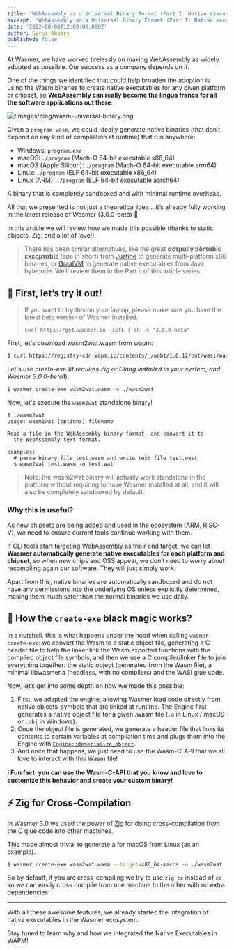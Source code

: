 ```yaml
---
title: 'WebAssembly as a Universal Binary Format (Part I: Native executables)'
excerpt: 'WebAssembly as a Universal Binary Format (Part I: Native executables)'
date: '2022-08-08T12:00:00.000Z'
author: Syrus Akbary
published: false
---
```


At Wasmer, we have worked tirelessly on making WebAssembly as widely adopted as possible. Our success as a company depends on it.

One of the things we identified that could help broaden the adoption is using the Wasm binaries to create native executables for any given platform or chipset, so **WebAssembly can really become the lingua franca for all the software applications out there**.

![/images/blog/wasm-universal-binary.png](/images/blog/wasm-universal-binary.png)

Given a `program.wasm`, we could ideally generate native binaries (that don’t depend on any kind of compilation at runtime) that run anywhere:

- Windows: `program.exe`
- macOS: `./program` (Mach-O 64-bit executable x86_64)
- macOS (Apple Silicon): `./program` (Mach-O 64-bit executable arm64)
- Linux: `./program` (ELF 64-bit executable x86_64)
- Linux (ARM): `./program` (ELF 64-bit executable aarch64)

A binary that is completely sandboxed and with minimal runtime overhead.

All that we presented is not just a theoretical idea …it’s already fully working in the latest release of Wasmer (3.0.0-beta) 🎉

In this article we will review how we made this possible (thanks to static objects, Zig, and a lot of love!).

> There has been similar alternatives, like the great **αcτµαlly pδrταblε εxεcµταblε** (ape in short) from [Justine](https://justine.lol/ape.html) to generate multi-platform x86 binaries, or [GraalVM](https://www.graalvm.org/) to generate native executables from Java bytecode.
> We’ll review them in the Part II of this article series.

## 🚀 First, let’s try it out!

> If you want to try this on your laptop, please make sure you have the latest beta version of Wasmer installed.
> 
> `curl https://get.wasmer.io -sSfL | sh -s "3.0.0-beta"`

First, let's download wasm2wat.wasm from wapm:

```bash
$ curl https://registry-cdn.wapm.io/contents/_/wabt/1.0.12/out/wasi/wasm2wat.wasm -o wasm2wat.wasm
```

Let's use create-exe (*it requires Zig or Clang installed in your system, and Wasmer 3.0.0-beta1*):

```bash
$ wasmer create-exe wasm2wat.wasm -o ./wasm2wat
```

Now, let's execute the `wasm2wat` standalone binary!

```
$ ./wasm2wat
usage: wasm2wat [options] filename

Read a file in the WebAssembly binary format, and convert it to
  the WebAssembly text format.

examples:
  # parse binary file test.wasm and write text file test.wast
  $ wasm2wat test.wasm -o test.wat
```

> Note: the wasm2wat binary will actually work standalone in the platform without requiring to have Wasmer installed at all, and it will also be completely sandboxed by default.

### Why this is useful?

As new chipsets are being added and used in the ecosystem (ARM, RISC-V), we need to ensure current tools continue working with them.

If CLI tools start targeting WebAssembly as their end target, we can let **Wasmer automatically generate native executables for each platform and chipset**, so when new chips and OSS appear, we don’t need to worry about recompiling again our software. They will just simply work.

Apart from this, native binaries are automatically sandboxed and do not have any permissions into the underlying OS unless explicitly determined, making them much safer than the normal binaries we use daily.

## 🔮 How the `create-exe` black magic works?

In a nutshell, this is what happens under the hood when calling `wasmer create-exe`: we convert the Wasm to a static object file, generating a C header file to help the linker link the Wasm exported functions with the compiled object file symbols, and then we use a C compiler/linker file to join everything together: the static object (generated from the Wasm file), a minimal libwasmer.a (headless, with no compilers) and the WASI glue code.

Now, let’s get into some depth on how we made this possible:

1. First, we adapted the engine, allowing Wasmer load code directly from native objects-symbols that are linked at runtime.
The Engine first generates a native object file for a given .wasm file (`.o` in Linux / macOS or `.obj` in Windows).
2. Once the object file is generated, we generate a header file that links its contents to certain variables at compilation time and plugs them into the Engine with [`Engine::deserialize_object`](https://github.com/wasmerio/wasmer/blob/master/lib/compiler/src/engine/artifact.rs#L657).
3. And once that happens, we just need to use the Wasm-C-API that we all love to interact with this Wasm file!

<aside>

**ℹ️ Fun fact: you can use the Wasm-C-API that you know and love to customize this behavior and create your custom binary!**

</aside>

## ⚡️ Zig for Cross-Compilation

In Wasmer 3.0 we used the power of [Zig](https://ziglang.org/) for doing cross-compilation from the C glue code into other machines.

This made almost trivial to generate a for macOS from Linux (as an example).

```bash
$ wasmer create-exe wasm2wat.wasm --target=x86_64-macos -o ./wasm2wat
```

So by default, if you are cross-compiling we try to use `zig cc` instead of `cc` so we can easily cross compile from one machine to the other with no extra dependencies.

---

With all these awesome features, we already started the integration of native executables in the Wasmer ecosystem.

Stay tuned to learn why and how we integrated the Native Executables in WAPM!
